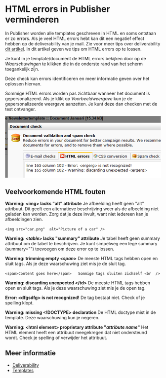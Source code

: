 # HTML errors in Publisher verminderen

In Publisher worden alle templates geschreven in HTML en soms ontstaan
er zo errors. Als je veel HTML errors hebt kan dit een negatief effect hebben
op de deliverability van je mail. Zie voor meer tips over deliverability
[dit artikel](./deliverability). In dit artikel geven we tips om HTML
errors op te lossen.

Je kunt in je template/document de HTML errors bekijken door op de *Waarschuwingen*
te klikken die in de onderste rand van het scherm toegankelijk zijn.

Deze check kan errors identificeren en meer informatie geven over het
oplossen hiervan.

Sommige HTML errors worden pas zichtbaar wanneer het document is gepersonalizeerd.
Als je klikt op *Voorbeeldweergave* kun je de gepersonalizeerde weergave
aanzetten. Je kunt deze dan checken met de test ontvanger.

![](../images/htmlerrors.png)

## Veelvoorkomende HTML fouten

**Warning: <img\> lacks "alt" attribute**
Je afbeelding heeft geen "alt" attribuut. Dit geeft een alternatieve
beschrijving weer als de afbeelding niet geladen kan worden. Zorg dat je
deze invult, want niet iedereen kan je afbeeldingen zien.

`<img src="car.png"  alt="Picture of a car" />`

**Warning: <*table*\> lacks "summary" attribute**
Je tabel heeft geen summary attribuut om de tabel te beschrijven. Je kunt
simpelweg een lege summary (summary="") toevoegen om deze error op te lossen.

**Warning: trimming empty <*span*\>**
De meeste HTML tags hebben open en sluit tags. Als je deze waarschuwing
ziet mis je de sluit tag.

`<span>Content goes here</span>   Sommige tags sluiten zichzelf <br  />`

**Warning: discarding unexpected </td\>**
De meeste HTML tags hebben open en sluit tags. Als je deze waarschuwing
ziet mis je de open tag.
 
**Error: <dfgsdfg\> is not recognized!**
De tag bestaat niet. Check of je spelling klopt.

**Warning: missing <!DOCTYPE\> declaration**
De HTML doctype mist in de template. Deze waarschuwing kun je negeren.

**Warning: <html element\> proprietary attribute "*attribute name*"**
Het HTML element heeft een attribuut meegekregen dat niet ondersteund wordt.
Check je spelling of verwijder het attribuut.

## Meer informatie

* [Deliverability](./deliverability)
* [Templates](./templates)
